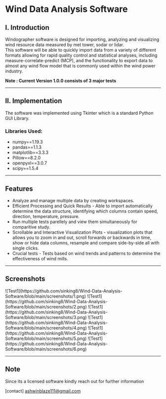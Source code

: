 ﻿# Wind Data Analysis Software

## I. Introduction

Windographer software is designed for importing, analyzing and visualizing wind resource data measured by met tower, sodar or lidar.<br/>
This software will be able to quickly import data from a variety of different formats allowing for rapid quality control and statistical analyses, including measure-correlate-predict (MCP), and the functionality to export data to almost any wind flow model that is commonly used within the wind power industry.

<b>Note : </b>
<b>Current Version 1.0.0 consists of 3 major tests </b>

<hr></hr>
<h2>II. Implementation</h2>

The software was implemented using Tkinter which is a standard Python GUI Library.

<h3><b>Libraries Used:</b></h3>

- numpy==1.19.3
- pandas==1.1.3
- matplotlib==3.3.3
- Pillow==8.2.0
- openpyxl==3.0.7
- scipy==1.5.4

<hr></hr>
<h2>Features</h2>

- Analyze and manage multiple data by creating workspaces.
- Efficient Processing and Quick Results - Able to import automatically determine the data structure, identifying which columns contain speed, direction, temperature, pressure.
- Run multiple tests parellely and view them simultaneously for comparitive study.
- Scrollable and Interactive Visualization Plots - visualization plots that allows you to zoom in and out, scroll forwards or backwards in time, show or hide data columns, resample and compare side-by-side all with single clicks.
- Crucial tests - Tests based on wind trends and patterns to determine the effectiveness of wind mills.

<hr/>
<h2>Screenshots</h2>
![Test1](https://github.com/sinking8/Wind-Data-Analysis-Software/blob/main/screenshots/1.png)
![Test1](https://github.com/sinking8/Wind-Data-Analysis-Software/blob/main/screenshots/2.png)
![Test1](https://github.com/sinking8/Wind-Data-Analysis-Software/blob/main/screenshots/3.png)
![Test1](https://github.com/sinking8/Wind-Data-Analysis-Software/blob/main/screenshots/4.png)
![Test1](https://github.com/sinking8/Wind-Data-Analysis-Software/blob/main/screenshots/5.png)
![Test1](https://github.com/sinking8/Wind-Data-Analysis-Software/blob/main/screenshots/6.png)



<hr>
<h2>Note</h2>

Since its a licensed software kindly reach out for further information

[contact] ashwinblaze111@gmail.com
